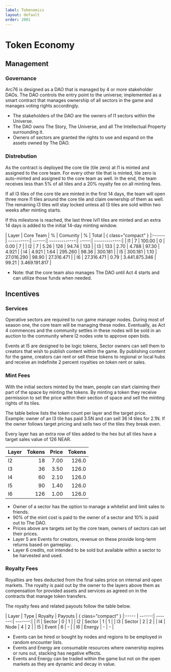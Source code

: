 ```yaml
---
label: Tokenomics
layout: default
order: 2001
---
```


# Token Economy

## Management

### Governance

Arc76 is designed as a DAO that is managed by 4 or more stakeholder DAOs. The DAO controls the entry point to the universe; implemented as a smart contract that manages ownership of all sectors in the game and manages voting rights accordingly.

* The stakeholders of the DAO are the owners of l1 sectors within the Universe. 
* The DAO owns The Story, The Universe, and all The Intellectual Property surrounding it.
* Owners of sectors are granted the rights to use and expand on the assets owned by The DAO.

### Distrebution

As the contract is deployed the core tile (tile zero) at l1 is minted and assigned to the core team. For every other tile that is minted, tile zero is auto-minted and assigned to the core team as well. In the end, the team receives less than 5% of all tiles and a 20% royalty fee on all minting fees.

If all l3 tiles of the core tile are minted in the first 14 days, the team will open three more l1 tiles around the core tile and claim ownership of them as well. The remaining l3 tiles will stay locked unless all l3 tiles are sold within two weeks after minting starts.

If this milestone is reached, the last three lvl1 tiles are minted and an extra 14 days is added to the initial 14-day minting window.

          
| Layer |  Core Team |      % |      Comunity |     % |         Total |  { class="compact" }
|:------| ----------:| ------:| -------------:| -----:| -------------:|
| l1    |          7 | 100.00 |             0 |  0.00 |             7 |
| l2    |          7 |   5.26 |           126 | 94.74 |           133 |
| l3    |        133 |   2.70 |         4.788 | 97.30 |         4.921 |
| l4    |      4.921 |   1.64 |       295.260 | 98.36 |       300.181 |
| l5    |    300.181 |   1.10 |    27.016.290 | 98.90 |    27.316.471 |
| l6    | 27.316.471 |   0.79 | 3.441.875.346 | 99.21 | 3.469.191.817 |

* Note: that the core team also manages The DAO until Act 4 starts and can utilize those funds when needed.

## Incentives

### Services

Operative sectors are required to run game manager nodes. During most of season one, the core team will be managing these nodes. Eventually, as Act 4 commences and the community settles in these nodes will be sold in an auction to the community where l2 nodes vote to approve open bids.

Events at l5 are designed to be logic tokens, Sector owners can sell them to creators that wish to publish content within the game. By publishing content for the game, creators can rent or sell these tokens to regional or local hubs and receive an indefinite 2 percent royalties on token rent or sales.

### Mint Fees

With the initial sectors minted by the team, people can start claiming their part of the space by minting the tokens. By minting a token they receive permission to set the price within their section of space and sell the minting rights of its tiles. 

The table below lists the token count per layer and the target price. Example: owner of an l3 tile has paid 3.5N and can sell 36 l4 tiles for 2.1N. If the owner follows target pricing and sells two of the tiles they break even.

Every layer has an extra row of tiles added to the hex but all tiles have a target sales value of 126 NEAR.

| Layer | Tokens | Price |Tokens |
|:----- | ------:| -----:|------:|
| l2    |     18 |  7.00 | 126.0 |
| l3    |     36 |  3.50 | 126.0 |
| l4    |     60 |  2.10 | 126.0 |
| l5    |     90 |  1.40 | 126.0 |
| l6    |    126 |  1.00 | 126.0 |

* Owner of a sector has the option to manage a whitelist and limit sales to friends.
* 90% of the mint cost is paid to the owner of a sector and 10% is paid out to The DAO.
* Prices above are targets set by the core team, owners of sectors can set their prices.
* Layer 5 are Events for creators, revenue on these provide long-term returns based on gameplay.
* Layer 6 credits, not intended to be sold but available within a sector to be harvested and used.

### Royalty Fees

Royalties are fees deducted from the final sales price on internal and open markets. The royalty is paid out by the owner to the layers above them as compensation for provided assets and services as agreed on in the contracts that manage token transfers. 

The royalty fees and related payouts follow the table below.

| Layer |   Type | Royalty | Payouts | { class="compact" }
|:----- | ------:| -------:| -------:|
| l1    | Sector |       0 |       1 |
| l2    | Sector |       1 |       1 |
| l3    | Sector |       2 |       2 |
| l4    | Node   |       4 |       2 |
| l5    | Event  |       6 |       - |
| l6    | Energy |       - |       - |

* Events can be hired or bought by nodes and regions to be employed in random encounter lists.
* Events and Energy are consumable resources where ownership expires or runs out, stacking has negative effects.
* Events and Energy can be traded within the game but not on the open markets as they are dynamic and decay in value.
